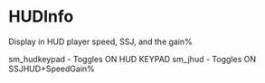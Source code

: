 # HUDInfo
Display in HUD player speed, SSJ, and the gain%

sm_hudkeypad - Toggles ON HUD KEYPAD
sm_jhud - Toggles ON SSJHUD+SpeedGain%
